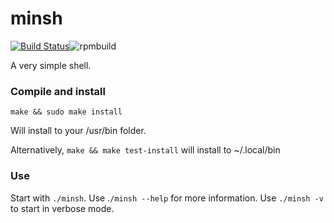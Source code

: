 # minsh
[![Build Status](https://travis-ci.com/dvdmuckle/minsh.svg?token=ZyGP8ocpJoWhC6vU2pKy&branch=master)](https://travis-ci.com/dvdmuckle/minsh)![rpmbuild](https://copr.fedorainfracloud.org/coprs/dvdmuckle/minsh/package/minsh/status_image/last_build.png)

A very simple shell.

### Compile and install

`make && sudo make install`

Will install to your /usr/bin folder.

Alternatively, `make && make test-install` will install to ~/.local/bin

### Use

Start with `./minsh`. Use .`/minsh --help` for more information. Use `./minsh -v` to start in verbose mode.
